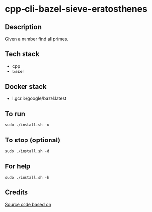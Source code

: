 # cpp-cli-bazel-sieve-eratosthenes

## Description
Given a number find all primes.

## Tech stack
- cpp
- bazel

## Docker stack
- l.gcr.io/google/bazel:latest

## To run
`sudo ./install.sh -u`

## To stop (optional)
`sudo ./install.sh -d`

## For help
`sudo ./install.sh -h`

## Credits
[Source code based on](https://www.geeksforgeeks.org/sieve-of-eratosthenes/)
